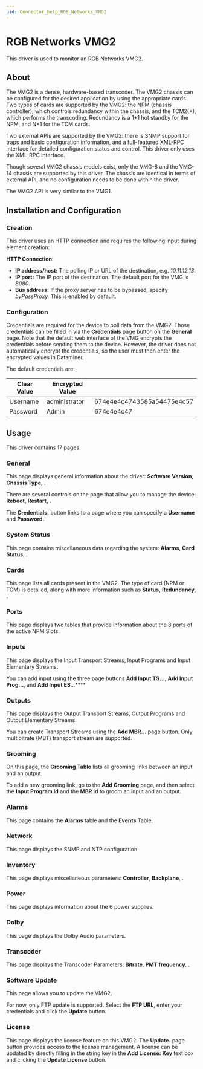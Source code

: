 ```yaml
---
uid: Connector_help_RGB_Networks_VMG2
---
```


# RGB Networks VMG2

This driver is used to monitor an RGB Networks VMG2.

## About

The VMG2 is a dense, hardware-based transcoder. The VMG2 chassis can be configured for the desired application by using the appropriate cards. Two types of cards are supported by the VMG2: the NPM (chassis controller), which controls redundancy within the chassis, and the TCM2(+), which performs the transcoding. Redundancy is a 1+1 hot standby for the NPM, and N+1 for the TCM cards.

Two external APIs are supported by the VMG2: there is SNMP support for traps and basic configuration information, and a full-featured XML-RPC interface for detailed configuration status and control. This driver only uses the XML-RPC interface.

Though several VMG2 chassis models exist, only the VMG-8 and the VMG-14 chassis are supported by this driver. The chassis are identical in terms of external API, and no configuration needs to be done within the driver.

The VMG2 API is very similar to the VMG1.

## Installation and Configuration

### Creation

This driver uses an HTTP connection and requires the following input during element creation:

**HTTP Connection:**

- **IP address/host:** The polling IP or URL of the destination, e.g. *10.11.12.13*.
- **IP port:** The IP port of the destination. The default port for the VMG is *8080*.
- **Bus address:** If the proxy server has to be bypassed, specify *byPassProxy.* This is enabled by default.

### Configuration

Credentials are required for the device to poll data from the VMG2. Those credentials can be filled in via the **Credentials** page button on the **General** page. Note that the default web interface of the VMG encrypts the credentials before sending them to the device. However, the driver does not automatically encrypt the credentials, so the user must then enter the encrypted values in Dataminer.

The default credentials are:

| **Clear Value** | **Encrypted Value** |                            |
|-----------------|---------------------|----------------------------|
| Username        | administrator       | 674e4e4c4743585a54475e4c57 |
| Password        | Admin               | 674e4e4c47                 |

## Usage

This driver contains 17 pages.

### General

This page displays general information about the driver: **Software Version**, **Chassis Type**, .

There are several controls on the page that allow you to manage the device: **Reboot**, **Restart,** .

The **Credentials.** button links to a page where you can specify a **Username** and **Password.**

### System Status

This page contains miscellaneous data regarding the system: **Alarms**, **Card Status**, .

### Cards

This page lists all cards present in the VMG2. The type of card (NPM or TCM) is detailed, along with more information such as **Status**, **Redundancy**, .

### Ports

This page displays two tables that provide information about the 8 ports of the active NPM Slots.

### Inputs

This page displays the Input Transport Streams, Input Programs and Input Elementary Streams.

You can add input using the three page buttons **Add Input TS...**, **Add Input Prog...**, and **Add Input ES**...****

### Outputs

This page displays the Output Transport Streams, Output Programs and Output Elementary Streams.

You can create Transport Streams using the **Add MBR...** page button. Only multibitrate (MBT) transport stream are supported.

### Grooming

On this page, the **Grooming Table** lists all grooming links between an input and an output.

To add a new grooming link, go to the **Add Grooming** page, and then select the **Input Program Id** and the **MBR Id** to groom an input and an output.

### Alarms

This page contains the **Alarms** table and the **Events** Table.

### Network

This page displays the SNMP and NTP configuration.

### Inventory

This page displays miscellaneous parameters: **Controller**, **Backplane**, .

### Power

This page displays information about the 6 power supplies.

### Dolby

This page displays the Dolby Audio parameters.

### Transcoder

This page displays the Transcoder Parameters: **Bitrate**, **PMT frequency**, .

### Software Update

This page allows you to update the VMG2.

For now, only FTP update is supported. Select the **FTP URL**, enter your credentials and click the **Update** button.

### License

This page displays the license feature on this VMG2. The **Update.** page button provides access to the license management. A license can be updated by directly filling in the string key in the **Add License: Key** text box and clicking the **Update License** button.
